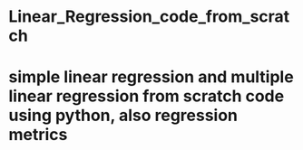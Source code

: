 # Linear_Regression_code_from_scratch
# simple linear regression and multiple linear regression from scratch code using python, also regression metrics 
